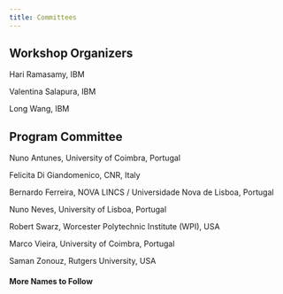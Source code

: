 ```yaml
---
title: Committees
---
```


## Workshop Organizers

Hari Ramasamy, IBM

Valentina Salapura, IBM

Long Wang, IBM


## Program Committee

Nuno Antunes, University of Coimbra, Portugal

Felicita Di Giandomenico, CNR, Italy

Bernardo Ferreira, NOVA LINCS / Universidade Nova de Lisboa, Portugal

Nuno Neves, University of Lisboa, Portugal

Robert Swarz, Worcester Polytechnic Institute (WPI), USA

Marco Vieira, University of Coimbra, Portugal

Saman Zonouz, Rutgers University, USA


#### More Names to Follow

